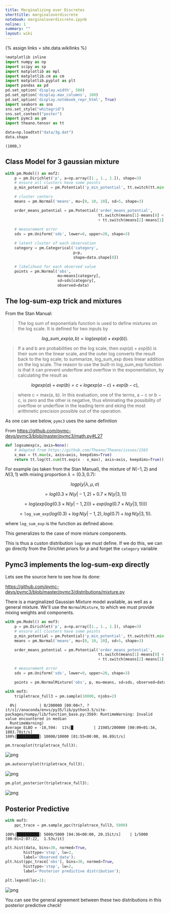 ```yaml
---
title: Marginalizing over Discretes
shorttitle: marginaloverdiscrete
notebook: marginaloverdiscrete.ipynb
noline: 1
summary: ""
layout: wiki
---
```

{% assign links = site.data.wikilinks %}



```python
%matplotlib inline
import numpy as np
import scipy as sp
import matplotlib as mpl
import matplotlib.cm as cm
import matplotlib.pyplot as plt
import pandas as pd
pd.set_option('display.width', 500)
pd.set_option('display.max_columns', 100)
pd.set_option('display.notebook_repr_html', True)
import seaborn as sns
sns.set_style("whitegrid")
sns.set_context("poster")
import pymc3 as pm
import theano.tensor as tt
```






```python
data=np.loadtxt("data/3g.dat")
data.shape
```





    (1000,)



## Class Model for 3 gaussian mixture

```python
with pm.Model() as mof2:
    p = pm.Dirichlet('p', a=np.array([1., 1., 1.]), shape=3)
    # ensure all clusters have some points
    p_min_potential = pm.Potential('p_min_potential', tt.switch(tt.min(p) < .1, -np.inf, 0))

    # cluster centers
    means = pm.Normal('means', mu=[0, 10, 20], sd=5, shape=3)

    order_means_potential = pm.Potential('order_means_potential',
                                         tt.switch(means[1]-means[0] < 0, -np.inf, 0)
                                         + tt.switch(means[2]-means[1] < 0, -np.inf, 0))
                                         
    # measurement error
    sds = pm.Uniform('sds', lower=0, upper=20, shape=3)

    # latent cluster of each observation
    category = pm.Categorical('category',
                              p=p,
                              shape=data.shape[0])

    # likelihood for each observed value
    points = pm.Normal('obs',
                       mu=means[category],
                       sd=sds[category],
                       observed=data)
```

## The log-sum-exp trick and mixtures

From the Stan Manual:

>The log sum of exponentials function is used to define mixtures on the log scale. It is defined for two inputs by

$$log\_sum\_exp(a, b) = log(exp(a) + exp(b)).$$

>If a and b are probabilities on the log scale, then $exp(a) + exp(b)$ is their sum on the linear scale, and the outer log converts the result back to the log scale; to summarize, log_sum_exp does linear addition on the log scale. The reason to use the built-in log_sum_exp function is that it can prevent underflow and overflow in the exponentiation, by calculating the result as

$$log  exp(a) + exp(b)  = c + log  exp(a − c) + exp(b − c)  ,$$

>where c = max(a, b). In this evaluation, one of the terms, a − c or b − c, is zero and the other is negative, thus eliminating the possibility of overflow or underflow in the leading term and eking the most arithmetic precision possible out of the operation.

As one can see below, `pymc3` uses the same definition

From https://github.com/pymc-devs/pymc3/blob/master/pymc3/math.py#L27

```python
def logsumexp(x, axis=None):
    # Adapted from https://github.com/Theano/Theano/issues/1563
    x_max = tt.max(x, axis=axis, keepdims=True)
    return tt.log(tt.sum(tt.exp(x - x_max), axis=axis, keepdims=True)) + x_max
```

For example (as taken from the Stan Manual), the mixture of $N(−1, 2)$ and $N(3, 1)$ with mixing proportion $\lambda = (0.3, 0.7)$:

$$logp(y \vert \lambda, \mu, \sigma)$$

$$= log\left(0.3×N(y \vert −1,2) + 0.7×N(y \vert 3,1)\right)$$

$$= log\left(exp(log(0.3 × N(y \vert − 1, 2)))  + exp(log(0.7 × N(y \vert 3, 1))) \right)$$

$$= \mathtt{log\_sum\_exp}\left(log(0.3) + log\,N(y \vert − 1, 2), log(0.7) + log\, N(y \vert 3, 1) \right).$$

where `log_sum_exp` is the function as defined above.

This generalizes to the case of more mixture components.

This is thus a custon distribution `logp` we must define. If we do this, we can go directly from the Dirichlet priors for $p$ and forget the `category` variable

## Pymc3 implements the log-sum-exp directly

Lets see the source here to see how its done:

https://github.com/pymc-devs/pymc3/blob/master/pymc3/distributions/mixture.py

There is a marginalized Gaussian Mixture model available, as well as a general mixture. We'll use the `NormalMixture`, to which we must provide mixing weights and components.



```python
with pm.Model() as mof3:
    p = pm.Dirichlet('p', a=np.array([1., 1., 1.]), shape=3)
    # ensure all clusters have some points
    p_min_potential = pm.Potential('p_min_potential', tt.switch(tt.min(p) < .1, -np.inf, 0))
    means = pm.Normal('means', mu=[0, 10, 20], sd=5, shape=3)

    order_means_potential = pm.Potential('order_means_potential',
                                         tt.switch(means[1]-means[0] < 0, -np.inf, 0)
                                         + tt.switch(means[2]-means[1] < 0, -np.inf, 0))

    # measurement error
    sds = pm.Uniform('sds', lower=0, upper=20, shape=3)

    points = pm.NormalMixture('obs', p, mu=means, sd=sds, observed=data)

```




```python
with mof3:
    tripletrace_full3 = pm.sample(10000, njobs=2)
```


      0%|          | 0/200000 [00:00<?, ?it/s]//anaconda/envs/py35/lib/python3.5/site-packages/numpy/lib/function_base.py:3569: RuntimeWarning: Invalid value encountered in median
      RuntimeWarning)
    Average ELBO = -10,594:  11%|█         | 21985/200000 [00:09<01:34, 1883.70it/s]
    100%|██████████| 10000/10000 [01:55<00:00, 86.89it/s]




```python
pm.traceplot(tripletrace_full3);
```



![png](marginaloverdiscrete_files/marginaloverdiscrete_9_0.png)




```python
pm.autocorrplot(tripletrace_full3);
```



![png](marginaloverdiscrete_files/marginaloverdiscrete_10_0.png)




```python
pm.plot_posterior(tripletrace_full3);
```



![png](marginaloverdiscrete_files/marginaloverdiscrete_11_0.png)


## Posterior Predictive



```python
with mof3:
    ppc_trace = pm.sample_ppc(tripletrace_full3, 5000)
```


    100%|██████████| 5000/5000 [04:36<00:00, 20.15it/s]    | 1/5000 [00:01<2:07:22,  1.53s/it]




```python
plt.hist(data, bins=30, normed=True,
        histtype='step', lw=2,
        label='Observed data');
plt.hist(ppc_trace['obs'], bins=30, normed=True,
        histtype='step', lw=2,
        label='Posterior predictive distribution');

plt.legend(loc=1);
```



![png](marginaloverdiscrete_files/marginaloverdiscrete_14_0.png)


You can see the general agreement between these two distributions in this posterior predictive check!
